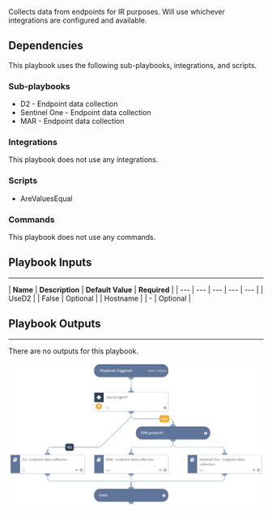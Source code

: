 Collects data from endpoints for IR purposes. Will use whichever integrations are configured and available.

## Dependencies
This playbook uses the following sub-playbooks, integrations, and scripts.

### Sub-playbooks
* D2 - Endpoint data collection
* Sentinel One - Endpoint data collection
* MAR - Endpoint data collection

### Integrations
This playbook does not use any integrations.

### Scripts
* AreValuesEqual

### Commands
This playbook does not use any commands.

## Playbook Inputs
---

| **Name** | **Description** | **Default Value** | **Required** |
| --- | --- | --- | --- | --- |
| UseD2 |  | False | Optional |
| Hostname |  | - | Optional |

## Playbook Outputs
---
There are no outputs for this playbook.

![Endpoint_data_collection](https://github.com/ElazarK/content-docs/blob/master/images/playbooks/Endpoint_data_collection.png)
